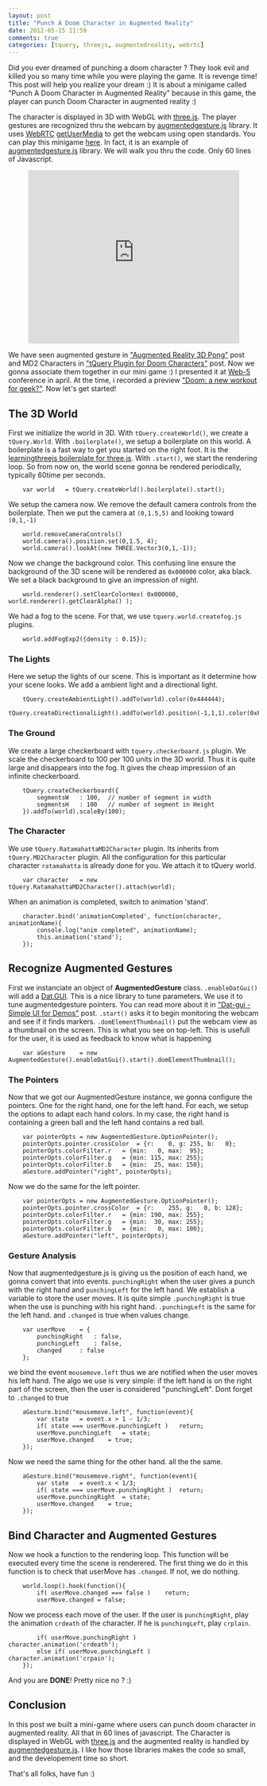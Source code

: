 ```yaml
---
layout: post
title: "Punch A Doom Character in Augmented Reality"
date: 2012-05-15 11:59
comments: true
categories: [tquery, threejs, augmentedreality, webrtc]
---
```



Did you ever dreamed of punching a doom character ? They look evil and killed
you so many time while you were playing the game. It is revenge time! This
post will help you realize your dream :)
It is about a minigame called "Punch A Doom Character in Augmented Reality"
because in this game, the player can punch Doom Character in augmented reality :)

The character is displayed in 3D with WebGL with [three.js](http://github.com/mrdoob/three.js/).
The player gestures are recognized thru the webcam by [augmentedgesture.js](https://github.com/jeromeetienne/augmentedgesture.js) library.
It uses [WebRTC](http://webrtc.org) [getUserMedia](http://dev.w3.org/2011/webrtc/editor/getusermedia.html) to get the webcam
using open standards.
You can play this minigame [here](/data/2012-05-15-punch-a-doom-character-in-augmented-reality).
In fact, it is an example of [augmentedgesture.js](https://github.com/jeromeetienne/augmentedgesture.js) library.
We will walk you thru the code. Only 60 lines of Javascript. 

<center>
	<iframe width="425" height="349" src="http://www.youtube.com/embed/Aa9945MGRL0" frameborder="0" allowfullscreen></iframe>
</center>

<!-- more -->

We have seen augmented gesture in ["Augmented Reality 3D Pong"](/blog/2012/05/02/augmented-reality-3d-pong/) post
and MD2 Characters in ["tQuery Plugin for Doom Characters"](/blog/2012/05/04/tquery-md2character-a-plugin-for-doom-characters/) post.
Now we gonna associate them together in our mini game :)
I presented it at [Web-5](www.web-5.org) conference in april.
At the time, i recorded a preview ["Doom: a new workout for geek?"](http://www.youtube.com/watch?v=hUYM93xaIgg).
Now let's get started!

 
## The 3D World

First we initialize the world in 3D.
With ```tQuery.createWorld()```, we create a ```tQuery.World```.
With ```.boilerplate()```, we setup a boilerplate on this world. A boilerplate is
a fast way to get you started on the right foot. It is the
[learningthreejs boilerplate for three.js](http://learningthreejs.com/blog/2011/12/20/boilerplate-for-three-js/).
With ```.start()```, we start the rendering loop. So from now on, the world scene
gonna be rendered periodically, typically 60time per seconds.

```
	var world	= tQuery.createWorld().boilerplate().start();
```

We setup the camera now. We remove the default camera controls from the boilerplate.
Then we put the camera at ```(0,1.5,5)``` and looking toward ```(0,1,-1)``` 

```
	world.removeCameraControls()
	world.camera().position.set(0,1.5, 4);
	world.camera().lookAt(new THREE.Vector3(0,1,-1));
```

Now we change the background color. This confusing line ensure the background of the
3D scene will be rendered as ```0x000000``` color, aka black. We set a black
background to give an impression of night.

```
	world.renderer().setClearColorHex( 0x000000, world.renderer().getClearAlpha() );
```

We had a fog to the scene. For that, we use ```tquery.world.createfog.js``` plugins.

```
	world.addFogExp2({density : 0.15});
```

### The Lights 

Here we setup the lights of our scene. This is important as it determine how
your scene looks. We add a ambient light and a directional light.

```
	tQuery.createAmbientLight().addTo(world).color(0x444444);
	tQuery.createDirectionalLight().addTo(world).position(-1,1,1).color(0xFFFFFF).intensity(3);
```

### The Ground

We create a large checkerboard with ```tquery.checkerboard.js``` plugin.
We scale the checkerboard to 100 per 100 units in the 3D world. Thus it is
quite large and disappears into the fog. It gives the cheap impression of
an infinite checkerboard.

```
	tQuery.createCheckerboard({
		segmentsW	: 100,	// number of segment in width
		segmentsH	: 100	// number of segment in Height
	}).addTo(world).scaleBy(100);
```

### The Character 

We use ```tQuery.RatamahattaMD2Character``` plugin. Its inherits from
 ```tQuery.MD2Character``` plugin. All the configuration for this particular
character ```ratamahatta``` is already done for you.
We attach it to tQuery world.

```
	var character	= new tQuery.RatamahattaMD2Character().attach(world);
```

When an animation is completed, switch to animation 'stand'. 

```
	character.bind('animationCompleted', function(character, animationName){
		console.log("anim completed", animationName);
		this.animation('stand');
	});
```

## Recognize Augmented Gestures

First we instanciate an object of **AugmentedGesture** class.
 ```.enableDatGui()``` will add a [Dat.GUI](http://workshop.chromeexperiments.com/examples/gui).
This is a nice library to tune parameters. We use it to tune augmentedgesture pointers.
You can read more about it in ["Dat-gui - Simple UI for Demos"](http://learningthreejs.com/blog/2011/08/14/dat-gui-simple-ui-for-demos/) post.
 ```.start()``` asks it to begin monitoring the webcam and see if it finds markers.
 ```.domElementThumbnail()``` put the webcam view as a thumbnail on the screen. This is what you
see on top-left.
This is usefull for the user, it is used as feedback to know what is happening

```
	var aGesture	= new AugmentedGesture().enableDatGui().start().domElementThumbnail();
```

### The Pointers

Now that we got our AugmentedGesture instance, we gonna configure the pointers.
One for the right hand, one for the left hand. For each, we setup the options
to adapt each hand colors.
In my case, the right hand is containing a green ball and the left hand contains a red ball.

```
	var pointerOpts	= new AugmentedGesture.OptionPointer();
	pointerOpts.pointer.crossColor	= {r:    0, g: 255, b:   0};
	pointerOpts.colorFilter.r	= {min:   0, max:  95};
	pointerOpts.colorFilter.g	= {min: 115, max: 255};
	pointerOpts.colorFilter.b	= {min:  25, max: 150};
	aGesture.addPointer("right", pointerOpts);
```

Now we do the same for the left pointer.

```
	var pointerOpts	= new AugmentedGesture.OptionPointer();
	pointerOpts.pointer.crossColor	= {r:    255, g:   0, b: 128};
	pointerOpts.colorFilter.r	= {min: 190, max: 255};
	pointerOpts.colorFilter.g	= {min:  30, max: 255};
	pointerOpts.colorFilter.b	= {min:   0, max: 100};
	aGesture.addPointer("left", pointerOpts);
```

### Gesture Analysis

Now that augmentedgesture.js is giving us the position of each hand, we gonna
convert that into events. ```punchingRight``` when the user gives a punch with
the right hand and ```punchingLeft``` for the left hand.
We establish a variable to store the user moves. It is quite simple
 ```.punchingRight``` is true when the use is punching with his right hand.
 ```.punchingLeft``` is the same for the left hand.
and ```.changed``` is true when values change.

```
	var userMove	= {
		punchingRight	: false,
		punchingLeft	: false,
		changed		: false
	};
```

we bind the event ```mousemove.left``` thus we are notified when the user moves his
left hand. The algo we use is very simple: if the left hand is on the right part of
the screen, then the user is considered "punchingLeft". Dont forget
to ```.changed``` to true

```
	aGesture.bind("mousemove.left", function(event){
		var state	= event.x > 1 - 1/3;
		if( state === userMove.punchingLeft )	return;
		userMove.punchingLeft	= state;
		userMove.changed	= true;
	});
```

Now we need the same thing for the other hand. all the the same.

```
	aGesture.bind("mousemove.right", function(event){
		var state	= event.x < 1/3;
		if( state === userMove.punchingRight )	return;
		userMove.punchingRight	= state;
		userMove.changed	= true;
	});
```

## Bind Character and Augmented Gestures

Now we hook a function to the rendering loop. This function will be executed
every time the scene is renderered. The first thing we do in this function
is to check that userMove has ```.changed```. If not, we do nothing.

```
	world.loop().hook(function(){
		if( userMove.changed === false )	return;
		userMove.changed = false;
```

Now we process each move of the user. If the user is ```punchingRight```, play
the animation ```crdeath``` of the character. If he is ```punchingLeft```,
play ```crplain```.

```
		if( userMove.punchingRight )		character.animation('crdeath');
		else if( userMove.punchingLeft )	character.animation('crpain');
	});
```

And you are **DONE**! Pretty nice no ? :)

## Conclusion
In this post we built a mini-game where users can punch doom character in augmented reality.
All that in 60 lines of javascript.
The Character is displayed in WebGL with
[three.js](https://github.com/mrdoob/three.js/)
and the augmented reality is handled
by [augmentedgesture.js](https://github.com/jeromeetienne/augmentedgesture.js).
I like how those libraries makes the code so small, and the developement time
so short.

That's all folks, have fun :)


